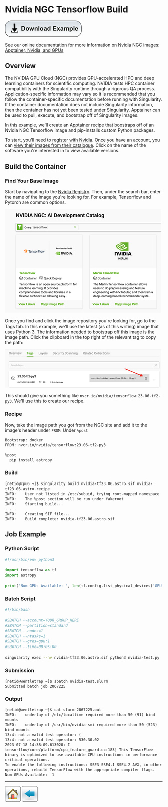 # Nvidia NGC Tensorflow Build

[![](/Images/Download-Button.png)](nvidia-example.tar.gz)

See our online documentation for more information on Nvidia NGC images: [Apptainer, Nvidia, and GPUs](https://public.confluence.arizona.edu/display/UAHPC/Containers#Containers-Apptainer,Nvidia,andGPUs)

## Overview
The NVIDIA GPU Cloud (NGC) provides GPU-accelerated HPC and deep learning containers for scientific computing.  NVIDIA tests HPC container compatibility with the Singularity runtime through a rigorous QA process. Application-specific information may vary so it is recommended that you follow the container-specific documentation before running with Singularity. If the container documentation does not include Singularity information, then the container has not yet been tested under Singularity. Apptainer can be used to pull, execute, and bootstrap off of Singularity images. 

In this example, we'll create an Apptainer recipe that boostraps off of an Nvidia NGC Tensorflow image and pip-installs custom Python packages. 

To start, you'll need to [register with Nvidia](https://ngc.nvidia.com/signin). Once you have an account, you can [view their images from their catalogue](https://catalog.ngc.nvidia.com/). Click on the name of the software you're interested in to view available versions.

## Build the Container

### Find Your Base Image

Start by navigating to the [Nvidia Registry](https://catalog.ngc.nvidia.com/). Then, under the search bar, enter the name of the image you're looking for. For example, Tensorflow and Pytorch are common options. 

<img src="nvidia-catalog-search.png" alt="nvidia-catalog-search" width="500"/> 

Once you find and click the image repository you're looking for, go to the Tags tab. In this example, we'll use the latest (as of this writing) image that uses Python 3. The information needed to bootstrap off this image is the image path. Click the clipboard in the top right of the relevant tag to copy the path:

<img src="tags.png" alt="tags" width="500"/> 

This should give you something like ```nvcr.io/nvidia/tensorflow:23.06-tf2-py3```. We'll use this to create our recipe.

### Recipe

Now, take the image path you got from the NGC site and add it to the image's header under ```FROM```. Under ```%post```

```
Bootstrap: docker
FROM: nvcr.io/nvidia/tensorflow:23.06-tf2-py3

%post
  pip install astropy
```


### Build

```
[netid@cpu6 ~]$ singularity build nvidia-tf23.06.astro.sif nvidia-tf23.06.astro.recipe 
INFO:    User not listed in /etc/subuid, trying root-mapped namespace
INFO:    The %post section will be run under fakeroot
INFO:    Starting build...
. . .
INFO:    Creating SIF file...
INFO:    Build complete: nvidia-tf23.06.astro.sif
```

## Job Example

### Python Script

```python
#!/usr/bin/env python3 

import tensorflow as tf
import astropy

print("Num GPUs Available: ", len(tf.config.list_physical_devices('GPU')))
```

### Batch Script

```bash
#!/bin/bash

#SBATCH --account=YOUR_GROUP_HERE
#SBATCH --partition=standard
#SBATCH --nodes=1
#SBATCH --ntasks=1
#SBATCH --gres=gpu:1
#SBATCH --time=00:05:00

singularity exec --nv nvidia-tf23.06.astro.sif python3 nvidia-test.py
```

### Submission
```terminal
[netid@wentletrap ~]$ sbatch nvidia-test.slurm 
Submitted batch job 2067225
```

### Output
```terminal
[netid@wentletrap ~]$ cat slurm-2067225.out 
INFO:    underlay of /etc/localtime required more than 50 (91) bind mounts
INFO:    underlay of /usr/bin/nvidia-smi required more than 50 (523) bind mounts
13:4: not a valid test operator: (
13:4: not a valid test operator: 530.30.02
2023-07-18 14:38:09.613020: I tensorflow/core/platform/cpu_feature_guard.cc:183] This TensorFlow binary is optimized to use available CPU instructions in performance-critical operations.
To enable the following instructions: SSE3 SSE4.1 SSE4.2 AVX, in other operations, rebuild TensorFlow with the appropriate compiler flags.
Num GPUs Available:  1
```

-----
[![](/Images/home.png)](https://ua-researchcomputing-hpc.github.io/) 
[![](/Images/back.png)](../)
